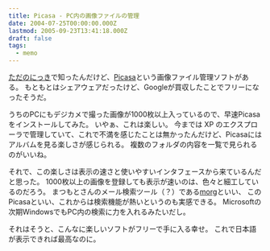 ```yaml
---
title: Picasa - PC内の画像ファイルの管理
date: 2004-07-25T00:00:00.000Z
lastmod: 2005-09-23T13:41:18.000Z
draft: false
tags:
  - memo
---
```


[ただのにっき](http://sho.tdiary.net/20040724.html#p01)で知ったんだけど、[Picasa](http://picasa.com/google/)という画像ファイル管理ソフトがある。 もともとはシェアウェアだったけど、Googleが買収したことでフリーになったそうだ。

うちのPCにもデジカメで撮った画像が1000枚以上入っているので、早速Picasaをインストールしてみた。 いやぁ、これは楽しい。 今までは XP のエクスプローラで管理していて、これで不満を感じたことは無かったんだけど、Picasaにはアルバムを見る楽しさが感じられる。 複数のフォルダの内容を一覧で見られるのがいいね。

それで、この楽しさは表示の速さと使いやすいインタフェースから来ているんだと思った。 1000枚以上の画像を登録しても表示が速いのは、色々と細工しているのだろう。 まつもとさんのメール検索ツール（？）である[morg](http://www.rubyist.net/~matz/20040520.html#p01)といい、 このPicasaといい、これからは検索機能が熱いというのも実感できる。 Microsoftの次期WindowsでもPC内の検索に力を入れるみたいだし。

それはそうと、こんなに楽しいソフトがフリーで手に入る幸せ。 これで日本語が表示できれば最高なのに。
